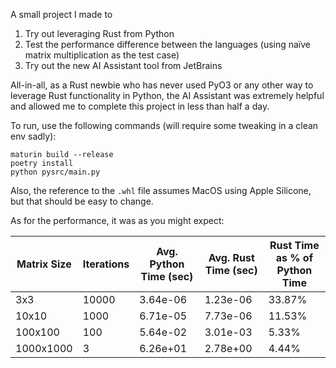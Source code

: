 A small project I made to
1. Try out leveraging Rust from Python
2. Test the performance difference between the languages (using naïve matrix multiplication as the test case)
3. Try out the new AI Assistant tool from JetBrains

All-in-all, as a Rust newbie who has never used PyO3 or any other way to leverage Rust functionality in Python, the 
AI Assistant was extremely helpful and allowed me to complete this project in less than half a day.

To run, use the following commands (will require some tweaking in a clean env sadly):
```
maturin build --release
poetry install
python pysrc/main.py
```
Also, the reference to the `.whl` file assumes MacOS using Apple Silicone, but that should be easy to change.

As for the performance, it was as you might expect:


| Matrix Size | Iterations | Avg. Python Time (sec) | Avg. Rust Time (sec) | Rust Time as % of Python Time |
|-------------|------------|------------------------|----------------------|-------------------------------|
| 3x3         | 10000      | 3.64e-06               | 1.23e-06             | 33.87%                        |
| 10x10       | 1000       | 6.71e-05               | 7.73e-06             | 11.53%                        |
| 100x100     | 100        | 5.64e-02               | 3.01e-03             | 5.33%                         |
| 1000x1000   | 3          | 6.26e+01               | 2.78e+00             | 4.44%                         |
